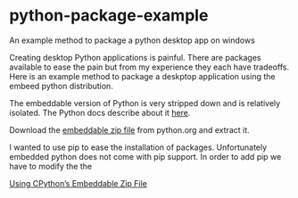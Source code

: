# python-package-example
An example method to package a python desktop app on windows


Creating desktop Python applications is painful. There are packages available to ease the pain but from my experience they each have tradeoffs. Here is an example method to package a deskptop application using the embeed python distribution. 

The embeddable version of Python is very stripped down and is relatively isolated. The Python docs describe about it [here](https://docs.python.org/3/using/windows.html#embedded-distribution).

Download the [embeddable zip file](https://www.python.org/downloads/windows/) from python.org and extract it. 

I wanted to use pip to ease the installation of packages. Unfortunately embedded python does not come with pip support. In order to add pip we have to modify the the 







[Using CPython’s Embeddable Zip File](https://blogs.msdn.microsoft.com/pythonengineering/2016/04/26/cpython-embeddable-zip-file/)





